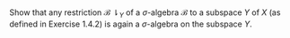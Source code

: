 Show that any restriction $\mathcal{B}\ {\downharpoonright _Y}$ of a $\sigma$-algebra $\mathcal{B}$ to a subspace $Y$ of $X$ (as defined in Exercise 1.4.2) is again a $\sigma$-algebra on the subspace $Y$.